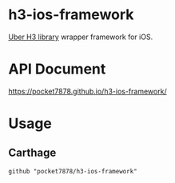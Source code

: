 # h3-ios-framework

[Uber H3 library](https://uber.github.io/h3/) wrapper framework for iOS.

# API Document

https://pocket7878.github.io/h3-ios-framework/

# Usage

## Carthage

```
github "pocket7878/h3-ios-framework"
```
